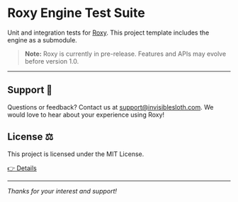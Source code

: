 # Roxy Engine Test Suite

Unit and integration tests for [Roxy](https://github.com/invisiblesloth/roxy-engine). This project template includes the engine as a submodule.

> **Note:** Roxy is currently in pre-release. Features and APIs may evolve before version 1.0.

---

## Support 💬

Questions or feedback? Contact us at [support@invisiblesloth.com](mailto:support@invisiblesloth.com). We would love to hear about your experience using Roxy!

## License ⚖️

This project is licensed under the MIT License.

[👉 Details](./LICENSE)

---

*Thanks for your interest and support!*
